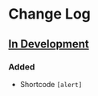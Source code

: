 # Change Log

## [In Development](https://github.com/ppfeufer/bootstrap-3-shortcodes-for-wordpress)
### Added
- Shortcode ```[alert]```
